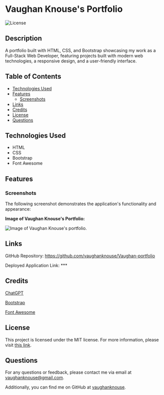 # Vaughan Knouse's Portfolio <!-- omit in toc -->

![License](https://img.shields.io/badge/License-MIT-blue.svg)

## Description <!-- omit in toc -->

A portfolio built with HTML, CSS, and Bootstrap showcasing my work as a Full-Stack Web Developer, featuring projects built with modern web technologies, a responsive design, and a user-friendly interface.

## Table of Contents <!-- omit in toc -->

- [Technologies Used](#technologies-used)
- [Features](#features)
  - [Screenshots](#screenshots)
- [Links](#links)
- [Credits](#credits)
- [License](#license)
- [Questions](#questions)

## Technologies Used

- HTML
- CSS
- Bootstrap
- Font Awesome

## Features

### Screenshots

The following screenshot demonstrates the application's functionality and appearance:

**Image of Vaughan Knouse's Portfolio:**

![Image of Vaughan Knouse's portfolio.](assets/images/user-portfolio-screenshot.png)

## Links

GitHub Repository: <https://github.com/vaughanknouse/Vaughan-portfolio>

Deployed Application Link: \*\*\*

## Credits

[ChatGPT](https://chatgpt.com/?oai-dm=1)

[Bootstrap](https://getbootstrap.com/)

[Font Awesome](https://fontawesome.com/icons/link?s=solid)

## License

This project is licensed under the MIT license. For more information, please visit [this link](https://opensource.org/licenses/MIT).

## Questions

For any questions or feedback, please contact me via email at <vaughanknouse@gmail.com>.

Additionally, you can find me on GitHub at [vaughanknouse](https://github.com/vaughanknouse).

